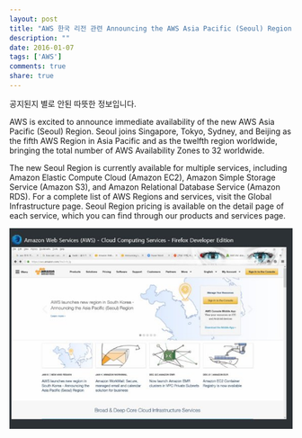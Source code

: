```yaml
---
layout: post
title: "AWS 한국 리전 관련 Announcing the AWS Asia Pacific (Seoul) Region"
description: ""
date: 2016-01-07
tags: ['AWS']
comments: true
share: true
---
```


공지된지 별로 안된 따뜻한 정보입니다.

  
AWS is excited to announce immediate availability of the new AWS Asia Pacific
(Seoul) Region. Seoul joins Singapore, Tokyo, Sydney, and Beijing as the fifth
AWS Region in Asia Pacific and as the twelfth region worldwide, bringing the
total number of AWS Availability Zones to 32 worldwide.  
  
The new Seoul Region is currently available for multiple services, including
Amazon Elastic Compute Cloud (Amazon EC2), Amazon Simple Storage Service
(Amazon S3), and Amazon Relational Database Service (Amazon RDS). For a
complete list of AWS Regions and services, visit the Global Infrastructure
page. Seoul Region pricing is available on the detail page of each service,
which you can find through our products and services page.

  

  

  

![](/assets/images/posts/478/2673654B568DD0A9327DD5.JPEG)

  

